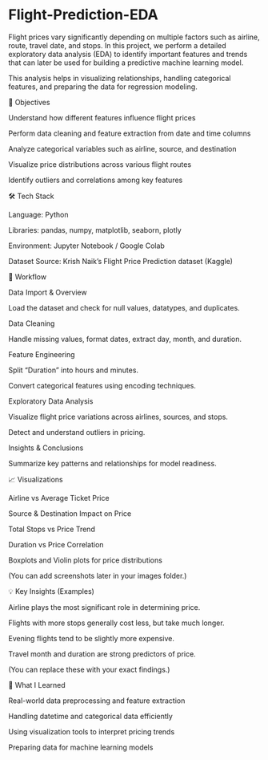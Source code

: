 # Flight-Prediction-EDA
Flight prices vary significantly depending on multiple factors such as airline, route, travel date, and stops.
In this project, we perform a detailed exploratory data analysis (EDA) to identify important features and trends that can later be used for building a predictive machine learning model.

This analysis helps in visualizing relationships, handling categorical features, and preparing the data for regression modeling.

🎯 Objectives

Understand how different features influence flight prices

Perform data cleaning and feature extraction from date and time columns

Analyze categorical variables such as airline, source, and destination

Visualize price distributions across various flight routes

Identify outliers and correlations among key features

🛠️ Tech Stack

Language: Python

Libraries: pandas, numpy, matplotlib, seaborn, plotly

Environment: Jupyter Notebook / Google Colab

Dataset Source: Krish Naik’s Flight Price Prediction dataset (Kaggle)

📂 Workflow

Data Import & Overview

Load the dataset and check for null values, datatypes, and duplicates.

Data Cleaning

Handle missing values, format dates, extract day, month, and duration.

Feature Engineering

Split “Duration” into hours and minutes.

Convert categorical features using encoding techniques.

Exploratory Data Analysis

Visualize flight price variations across airlines, sources, and stops.

Detect and understand outliers in pricing.

Insights & Conclusions

Summarize key patterns and relationships for model readiness.

📈 Visualizations

Airline vs Average Ticket Price

Source & Destination Impact on Price

Total Stops vs Price Trend

Duration vs Price Correlation

Boxplots and Violin plots for price distributions

(You can add screenshots later in your images folder.)

💡 Key Insights (Examples)

Airline plays the most significant role in determining price.

Flights with more stops generally cost less, but take much longer.

Evening flights tend to be slightly more expensive.

Travel month and duration are strong predictors of price.

(You can replace these with your exact findings.)

🧠 What I Learned

Real-world data preprocessing and feature extraction

Handling datetime and categorical data efficiently

Using visualization tools to interpret pricing trends

Preparing data for machine learning models
